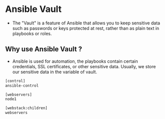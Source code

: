 # Ansible Vault

- The "Vault" is a feature of Ansible that allows you to keep sensitive data such as passwords or keys protected at rest, rather than as plain text in playbooks or roles.

## Why use Ansible Vault ?

- Ansible is used for automation, the playbooks contain certain credentials, SSL certificates, or other sensitive data. Usually, we store our sensitive data in the variable of vault.

```bash
[control]
ansible-control

[webservers]
node1

[webstack:children]
webservers
```
